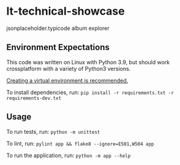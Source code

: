 # lt-technical-showcase
jsonplaceholder.typicode album explorer

## Environment Expectations
This code was written on Linux with Python 3.9, but should work crossplatform with a variety of Python3 versions.

[Creating a virtual environment is recommended.](https://docs.python.org/3/library/venv.html)

To install dependencies, run:
`pip install -r requirements.txt -r requirements-dev.txt`

## Usage
To run tests, run:
`python -m unittest`

To lint, run:
`pylint app && flake8 --ignore=E501,W504 app`

To run the application, run:
`python -m app --help`
